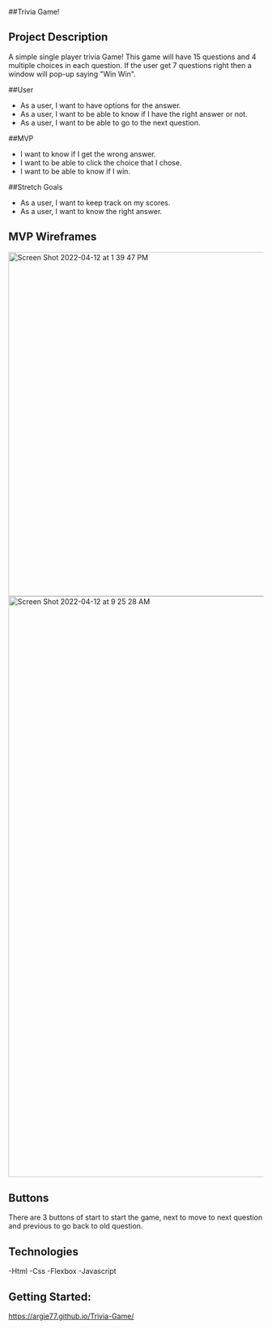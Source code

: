 ##Trivia Game!


## Project Description
A simple single player trivia Game! This game will have 15 questions and 4 multiple choices in each question. If the user get 7 questions right then a window will pop-up saying "Win Win".


##User
- As a user, I want to have options for the answer.
- As a user, I want to be able to know if I have the right answer or not.
- As a user, I want to be able to go to the next question.

##MVP 
- I want to know if I get the wrong answer.
- I want to be able to click the choice that I chose.
- I want to be able to know if I win.

##Stretch Goals
- As a user, I want to keep track on my scores.
- As a user, I want to know the right answer.



## MVP Wireframes
<img width="679" alt="Screen Shot 2022-04-12 at 1 39 47 PM" src="https://user-images.githubusercontent.com/9922785/163024645-5c7a4220-a894-49a4-a5fc-d613729519d7.png">
<img width="1146" alt="Screen Shot 2022-04-12 at 9 25 28 AM" src="https://user-images.githubusercontent.com/9922785/163024658-95447c85-a465-4a21-939f-9b191eb2e8ba.png">



## Buttons

There are 3 buttons of start to start the game, next to move to next question and previous to go back to old question.

## Technologies
-Html
-Css
-Flexbox
-Javascript 

## Getting Started:
https://argie77.github.io/Trivia-Game/

